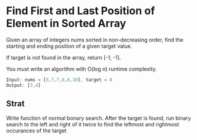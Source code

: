 # Find First and Last Position of Element in Sorted Array

Given an array of integers nums sorted in non-decreasing order, find the starting and ending position of a given target value.

If target is not found in the array, return [-1, -1].

You must write an algorithm with O(log n) runtime complexity.

```javascript
Input: nums = [5,7,7,8,8,10], target = 8
Output: [3,4]
```

## Strat

Write function of normal bonary search. After the target is found, run binary search to the left and right of it twice to find the leftmost and rightmost occurances of the target